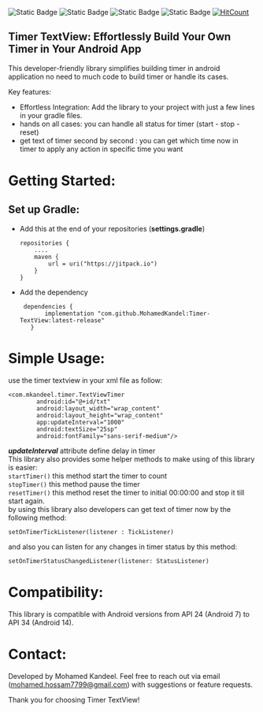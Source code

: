 ![Static Badge](https://img.shields.io/badge/Android-green) 
![Static Badge](https://img.shields.io/badge/Kotlin-mauve)
![Static Badge](https://img.shields.io/badge/latest%20release:-1.1.0-red)
![Static Badge](https://img.shields.io/badge/jitpackio-black)
[![HitCount](https://hits.dwyl.com/MohamedKandel/Timer-TextView.svg?style=flat-square)](http://hits.dwyl.com/MohamedKandel/Timer-TextView)

## Timer TextView: Effortlessly Build Your Own Timer in Your Android App

This developer-friendly library simplifies building timer in android application no need to much code to build timer or handle its cases.

Key features:
- Effortless Integration: Add the library to your project with just a few lines in your gradle files.
- hands on all cases: you can handle all status for timer (start - stop - reset)
- get text of timer second by second : you can get which time now in timer to apply any action in specific time you want

# Getting Started:

## Set up Gradle:
 - Add this at the end of your repositories (**settings.gradle**)
    ```
    repositories {
        ....
        maven {
            url = uri("https://jitpack.io")
        }
    }
    ```
 - Add the dependency 
 
     ```
      dependencies {
            implementation "com.github.MohamedKandel:Timer-TextView:latest-release"
        }
    ```
# Simple Usage:
use the timer textview in your xml file as follow:
```
<com.mkandeel.timer.TextViewTimer
        android:id="@+id/txt"
        android:layout_width="wrap_content"
        android:layout_height="wrap_content"
        app:updateInterval="1000" 
        android:textSize="25sp"
        android:fontFamily="sans-serif-medium"/>
```
***updateInterval*** attribute define delay in timer<br>
This library also provides some helper methods to make using of this library is easier:<br>
```startTimer()``` this method start the timer to count<br>
```stopTimer()``` this method pause the timer<br>
```resetTimer()``` this method reset the timer to initial 00:00:00 and stop it till start again.<br>
by using this library also developers can get text of timer now by the following method:<br>
```
setOnTimerTickListener(listener : TickListener)
```
and also you can listen for any changes in timer status by this method:<br>
```
setOnTimerStatusChangedListener(listener: StatusListener)
```
# Compatibility:

This library is compatible with Android versions from API 24 (Android 7) to API 34 (Android 14).

# Contact:

Developed by Mohamed Kandeel. Feel free to reach out via email (mohamed.hossam7799@gmail.com) with suggestions or feature requests.

Thank you for choosing Timer TextView!
